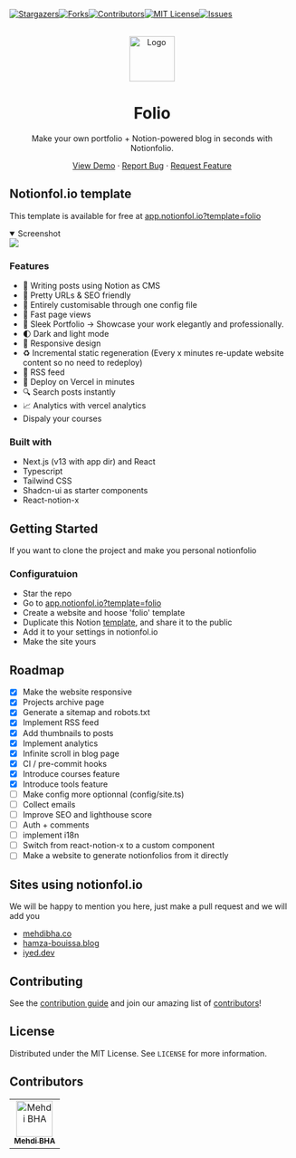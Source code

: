 [![Stargazers][stars-shield]][stars-url][![Forks][forks-shield]][forks-url][![Contributors][contributors-shield]][contributors-url][![MIT License][license-shield]][license-url][![Issues][issues-shield]][issues-url]

<br/>
<div align="center">
  <a href="https://github.com/mehdibha/notionfolio">
    <img src="https://demo.notionfol.io/images/logo.png" alt="Logo" width="80" height="80">
  </a>
  <h1 align="center">Folio</h1>
  <p align="center">
    Make your own portfolio + Notion-powered blog in seconds with Notionfolio.
  </p>
  <p>
    
   <a href="https://demo.notionfol.io">View Demo</a>
    ·
    <a href="https://github.com/mehdibha/notionfolio/issues">Report Bug</a>
    ·
    <a href="https://github.com/mehdibha/notionfolio/issues">Request Feature</a>
  </p>
</div>

<!-- ABOUT THE PROJECT -->

## Notionfol.io template

This template is available for free at <a href="https://app.notionfol.io?template=folio">app.notionfol.io?template=folio</a>

<details open><summary>Screenshot</summary>
  <img src="https://notionfol.io/images/templates/folio.png">
</details>

### Features

- 📒 Writing posts using Notion as CMS
- 👀 Pretty URLs & SEO friendly
- 🤖 Entirely customisable through one config file
- 🚀 Fast page views
- 💼 Sleek Portfolio -> Showcase your work elegantly and professionally.
- 🌓 Dark and light mode
- 📱 Responsive design
- ♻️ Incremental static regeneration (Every x minutes re-update website content so no need to redeploy)
- 📰 RSS feed
- 🚀 Deploy on Vercel in minutes
- 🔍 Search posts instantly
- 📈 Analytics with vercel analytics
- Dispaly your courses
  

### Built with

- Next.js (v13 with app dir) and React
- Typescript
- Tailwind CSS
- Shadcn-ui as starter components
- React-notion-x

## Getting Started

If you want to clone the project and make you personal notionfolio

### Configuratuion
- Star the repo
- Go to <a href="https://app.notionfol.io">app.notionfol.io?template=folio</a>
- Create a website and hoose 'folio' template
- Duplicate this Notion [template](https://mehdibha.notion.site/11efa51a4fb34073acfe8ef1f70aa0cb), and share it to the public
- Add it to your settings in notionfol.io
- Make the site yours

## Roadmap

- [x] Make the website responsive
- [x] Projects archive page
- [x] Generate a sitemap and robots.txt
- [x] Implement RSS feed
- [x] Add thumbnails to posts
- [x] Implement analytics
- [x] Infinite scroll in blog page
- [x] CI / pre-commit hooks
- [x] Introduce courses feature
- [x] Introduce tools feature
- [ ] Make config more optionnal (config/site.ts)
- [ ] Collect emails
- [ ] Improve SEO and lighthouse score
- [ ] Auth + comments
- [ ] implement i18n
- [ ] Switch from react-notion-x to a custom component
- [ ] Make a website to generate notionfolios from it directly

## Sites using notionfol.io

We will be happy to mention you here, just make a pull request and we will add you

- [mehdibha.co](https://www.mehdibha.co)
- [hamza-bouissa.blog](https://hamza-bouissa.blog)
- [iyed.dev](https://www.iyed.dev)

<!-- CONTRIBUTING -->

## Contributing

See the [contribution guide](CONTRIBUTING.md) and join our amazing list of [contributors](https://github.com/mehdibha/notionfolio/graphs/contributors)!

<!-- LICENSE -->

## License

Distributed under the MIT License. See `LICENSE` for more information.

## Contributors

<table><tr align="left">
  <td align="center"><a href="https://github.com/mehdi-bha"><img src="https://avatars.githubusercontent.com/u/12223900?v=4" width="64px;"alt="Mehdi BHA"/><br/><sub><b>Mehdi BHA</b></sub></a></td>
</tr></table>

[contributors-shield]: https://img.shields.io/github/contributors/Mehdi-BHA/notionfolio.svg?style=for-the-badge
[contributors-url]: https://github.com/Mehdi-BHA/notionfolio/graphs/contributors
[forks-shield]: https://img.shields.io/github/forks/Mehdi-BHA/notionfolio.svg?style=for-the-badge
[forks-url]: https://github.com/Mehdi-BHA/notionfolio.svg/network/members
[stars-shield]: https://img.shields.io/github/stars/Mehdi-BHA/notionfolio.svg?style=for-the-badge
[stars-url]: https://github.com/Mehdi-BHA/notionfolio.svg/stargazers
[issues-shield]: https://img.shields.io/github/issues/Mehdi-BHA/notionfolio.svg?style=for-the-badge
[issues-url]: https://github.com/Mehdi-BHA/notionfolio.svg/issues
[license-shield]: https://img.shields.io/github/license/Mehdi-BHA/notionfolio.svg?style=for-the-badge
[license-url]: https://github.com/Mehdi-BHA/notionfolio.svg/blob/master/LICENSE.txt

